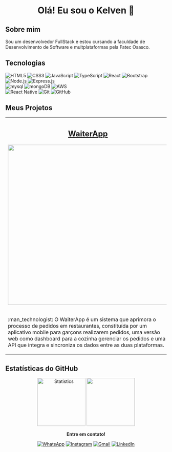 <h1 align="center">Olá! Eu sou o Kelven 👋</h1>

<h2>Sobre mim</h2>
<p>Sou um desenvolvedor FullStack e estou cursando a faculdade de Desenvolvimento de Software e multplataformas pela Fatec Osasco. </p>

<h2>Tecnologias</h2>
  
![HTML5](https://img.shields.io/badge/html5-%23E34F26.svg?style=for-the-badge&logo=html5&logoColor=white)
![CSS3](https://img.shields.io/badge/css3-%231572B6.svg?style=for-the-badge&logo=css3&logoColor=white)
![JavaScript](https://img.shields.io/badge/javascript-%23323330.svg?style=for-the-badge&logo=javascript&logoColor=%23F7DF1E)
![TypeScript](https://img.shields.io/badge/TypeScript-007ACC?style=for-the-badge&logo=typescript&logoColor=white)
![React](https://img.shields.io/badge/React-20232A?style=for-the-badge&logo=react&logoColor=61DAFB)
![Bootstrap](https://img.shields.io/badge/Bootstrap-563D7C?style=for-the-badge&logo=bootstrap&logoColor=white)
![Node.js](https://img.shields.io/badge/Node.js-43853D?style=for-the-badge&logo=node.js&logoColor=white)
![Express.js](https://img.shields.io/badge/Express.js-404D59?style=for-the-badge)  
![mysql](https://img.shields.io/badge/MySQL-00000F?style=for-the-badge&logo=mysql&logoColor=white)
![mongoDB](https://img.shields.io/badge/MongoDB-4EA94B?style=for-the-badge&logo=mongodb&logoColor=white) 
![AWS](https://img.shields.io/badge/Amazon_AWS-232F3E?style=for-the-badge&logo=amazon-aws&logoColor=white)  
![React Native](https://img.shields.io/badge/React_Native-20232A?style=for-the-badge&logo=react&logoColor=61DAFB)
![Git](https://img.shields.io/badge/git-%23F05033.svg?style=for-the-badge&logo=git&logoColor=white)
![GitHub](https://img.shields.io/badge/github-%23121011.svg?style=for-the-badge&logo=github&logoColor=white)

<h2>Meus Projetos</h2>

<table>
  <tr>
     <td valign="top" width="50%">
      <h2 align="center"><a href="https://github.com/KelvenFontes/WaiterApp">WaiterApp</a></h2>
      <img width="500px" src="https://github.com/KelvenFontes/WaiterApp/assets/69438619/7665e884-6861-4d8c-9467-becd0fe769f2" />
      <br>
      <br>
      <p>:man_technologist: O WaiterApp é um sistema que aprimora o processo de pedidos em restaurantes, constituída por um aplicativo mobile para garçons realizarem pedidos, uma versão web como dashboard para a cozinha gerenciar os pedidos e uma API que integra e sincroniza os dados entre as duas plataformas.</p>
     </td>
     <td valign="top" width="50%">
      <h2 align="center"><a href="https://github.com/KelvenFontes/ReactGram">ReactGram</a></h2>
      <img width="500px" src="https://github.com/KelvenFontes/ReactGram/assets/69438619/0c36142e-bdc9-4338-9821-217614db9396" />
      <br>
      <br>
      <p>:man_technologist: O ReactGram é um aplicativo inspirado em redes sociais, utilizando React, Node.js e MongoDB. Permite compartilhar fotos, curtir e comentar postagens, possui registro e autenticação de usuários, perfis editáveis, busca de usuários/postagens e é responsivo e seguro. 📸💬🚀</p>
       </td>
  </tr>
</table>


<h2>Estatísticas do GitHub</h2>

<div align="center">
  <img height="150em" alt="Statistics" src="https://github-readme-stats.vercel.app/api?username=KelvenFontes&show_icons=true&theme=radical"/>
  <img height="150em" src="https://github-readme-stats.vercel.app/api/top-langs/?username=KelvenFontes&layout=compact&theme=radical&(https://github.com/anuraghazra/github-readme-stats)"/>
</div>

<!--Contato-->
<p align="center"><strong>Entre em contato!</strong><p>

<div align="center">
  
<a href="https://wa.me/qr/XF2VUWRUHZS5J1">![WhatsApp](https://img.shields.io/badge/WhatsApp-25D366?style=for-the-badge&logo=whatsapp&logoColor=white)</a>
<a href="https://www.instagram.com/kelven_bento/">![Instagram](https://img.shields.io/badge/Instagram-%23E4405F.svg?style=for-the-badge&logo=Instagram&logoColor=white)</a>
<a href="">![Gmail](https://img.shields.io/badge/Gmail-D14836?style=for-the-badge&logo=gmail&logoColor=white)</a>
<a href="https://www.linkedin.com/in/kelven-bento-fontes-4ab2b2210">![LinkedIn](https://img.shields.io/badge/linkedin-%230077B5.svg?style=for-the-badge&logo=linkedin&logoColor=white)</a>
  
</div>
